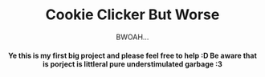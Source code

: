 <h1 align="center">Cookie Clicker But Worse </h1>
<p align="center">BWOAH...</p>

<h4 align="center"> Ye this is my first big project and please feel free to help :D Be aware that is porject is littleral pure understimulated garbage :3 </h4>
